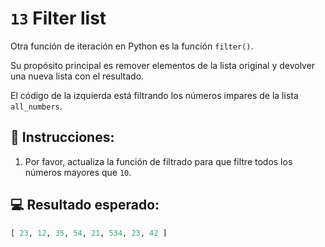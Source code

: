 # `13` Filter list

Otra función de iteración en Python es la función `filter()`.

Su propósito principal es remover elementos de la lista original y devolver una nueva lista con el resultado.

El código de la izquierda está filtrando los números impares de la lista `all_numbers`.

## 📝 Instrucciones:

1. Por favor, actualiza la función de filtrado para que filtre todos los números mayores que `10`.

## 💻 Resultado esperado:

```py
[ 23, 12, 35, 54, 21, 534, 23, 42 ]
```
